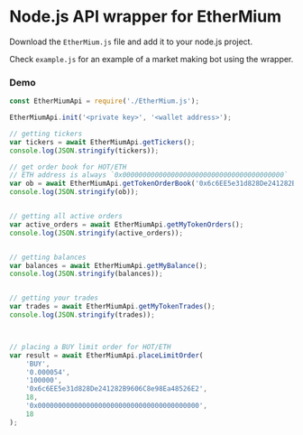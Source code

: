 # Node.js API wrapper for EtherMium

Download the `EtherMium.js` file and add it to your node.js project.

Check `example.js` for an example of a market making bot using the wrapper.

### Demo 
```javascript
const EtherMiumApi = require('./EtherMium.js');

EtherMiumApi.init('<private key>', '<wallet address>');

// getting tickers
var tickers = await EtherMiumApi.getTickers();
console.log(JSON.stringify(tickers));

// get order book for HOT/ETH
// ETH address is always `0x0000000000000000000000000000000000000000`
var ob = await EtherMiumApi.getTokenOrderBook('0x6c6EE5e31d828De241282B9606C8e98Ea48526E2', '0x0000000000000000000000000000000000000000');
console.log(JSON.stringify(ob));


// getting all active orders
var active_orders = await EtherMiumApi.getMyTokenOrders();
console.log(JSON.stringify(active_orders));


// getting balances
var balances = await EtherMiumApi.getMyBalance();
console.log(JSON.stringify(balances));


// getting your trades
var trades = await EtherMiumApi.getMyTokenTrades();
console.log(JSON.stringify(trades));



// placing a BUY limit order for HOT/ETH
var result = await EtherMiumApi.placeLimitOrder(
	'BUY', 
	'0.000054', 
	'100000', 
	'0x6c6EE5e31d828De241282B9606C8e98Ea48526E2', 
	18, 
	'0x0000000000000000000000000000000000000000', 
	18
);

```


